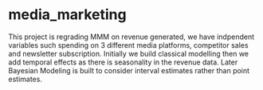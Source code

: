 # media_marketing 

This project is regrading MMM on revenue generated, we have indpendent variables such spending on 3 different media platforms, competitor sales and newsletter subscription. 
Initially we build classical modelling then we add temporal effects as there is seasonality in the revenue data. Later Bayesian Modeling is built to consider interval estimates rather than point estimates. 
